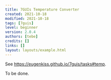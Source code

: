 ```yaml
---
title: 7GUIs Temperature Converter
created: 2021-10-18
modified: 2021-10-18
tags: [7guis]
level: beginner
version: 2.0.4
authors: [tebe]
credits: []
links: []
layout: layouts/example.html
---
```


See <https://eugenkiss.github.io/7guis/tasks#temp>.

To be done.
